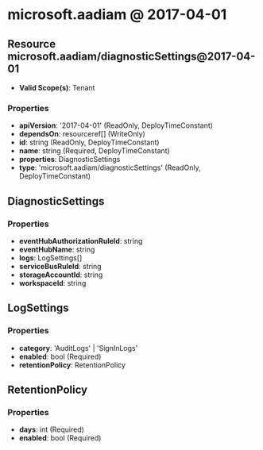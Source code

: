 # microsoft.aadiam @ 2017-04-01

## Resource microsoft.aadiam/diagnosticSettings@2017-04-01
* **Valid Scope(s)**: Tenant
### Properties
* **apiVersion**: '2017-04-01' (ReadOnly, DeployTimeConstant)
* **dependsOn**: resourceref[] (WriteOnly)
* **id**: string (ReadOnly, DeployTimeConstant)
* **name**: string (Required, DeployTimeConstant)
* **properties**: DiagnosticSettings
* **type**: 'microsoft.aadiam/diagnosticSettings' (ReadOnly, DeployTimeConstant)

## DiagnosticSettings
### Properties
* **eventHubAuthorizationRuleId**: string
* **eventHubName**: string
* **logs**: LogSettings[]
* **serviceBusRuleId**: string
* **storageAccountId**: string
* **workspaceId**: string

## LogSettings
### Properties
* **category**: 'AuditLogs' | 'SignInLogs'
* **enabled**: bool (Required)
* **retentionPolicy**: RetentionPolicy

## RetentionPolicy
### Properties
* **days**: int (Required)
* **enabled**: bool (Required)


